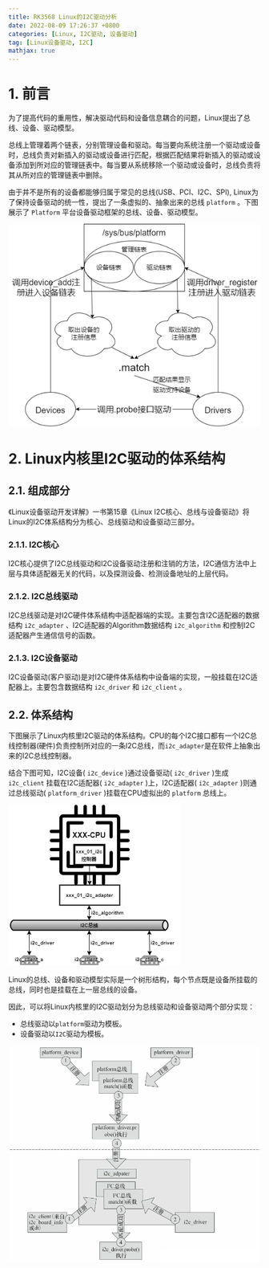 ```yaml
---
title: RK3568 Linux的I2C驱动分析
date: 2022-08-09 17:26:37 +0800
categories: [Linux, I2C驱动, 设备驱动]
tag: [Linux设备驱动, I2C]
mathjax: true
---
```


# 1. 前言

为了提高代码的重用性，解决驱动代码和设备信息耦合的问题，Linux提出了总线、设备、驱动模型。

总线上管理着两个链表，分别管理设备和驱动。每当要向系统注册一个驱动或设备时，总线负责对新插入的驱动或设备进行匹配，根据匹配结果将新插入的驱动或设备添加到所对应的管理链表中。每当要从系统移除一个驱动或设备时，总线负责将其从所对应的管理链表中删除。

由于并不是所有的设备都能够归属于常见的总线(USB、PCI、I2C、SPI), Linux为了保持设备驱动的统一性，提出了一条虚拟的、抽象出来的总线 `platform` 。下图展示了 `Platform` 平台设备驱动框架的总线、设备、驱动模型。

![platform总线、驱动、设备模型](https://github.com/zjn-astonishe/Linux_Share/blob/master/Image/image/Linux%E8%AE%BE%E5%A4%87%E9%A9%B1%E5%8A%A8%E5%BC%80%E5%8F%91%E8%AF%A6%E8%A7%A3/platform%E6%80%BB%E7%BA%BF%E3%80%81%E9%A9%B1%E5%8A%A8%E3%80%81%E8%AE%BE%E5%A4%87%E6%A8%A1%E5%9E%8B.png?raw=true)

# 2. Linux内核里I2C驱动的体系结构

## 2.1. 组成部分

《Linux设备驱动开发详解》一书第15章《Linux I2C核心、总线与设备驱动》将Linux的I2C体系结构分为核心、总线驱动和设备驱动三部分。

### 2.1.1. I2C核心

I2C核心提供了I2C总线驱动和I2C设备驱动注册和注销的方法，I2C通信方法中上层与具体适配器无关的代码，以及探测设备、检测设备地址的上层代码。

### 2.1.2. I2C总线驱动

I2C总线驱动是对I2C硬件体系结构中适配器端的实现。主要包含I2C适配器的数据结构 `i2c_adapter` 、I2C适配器的Algorithm数据结构 `i2c_algorithm` 和控制I2C适配器产生通信信号的函数。

### 2.1.3. I2C设备驱动

I2C设备驱动(客户驱动)是对I2C硬件体系结构中设备端的实现，一般挂载在I2C适配器上。主要包含数据结构 `i2c_driver` 和 `i2c_client` 。

## 2.2. 体系结构

下图展示了Linux内核里I2C驱动的体系结构。CPU的每个I2C接口都有一个I2C总线控制器(硬件)负责控制所对应的一条I2C总线，而`i2c_adapter`是在软件上抽象出来的I2C总线控制器。

结合下图可知，I2C设备( `i2c_device` )通过设备驱动( `i2c_driver` )生成 `i2c_client` 挂载在I2C适配器( `i2c_adapter` )上，I2C适配器( `i2c_adapter` )则通过总线驱动( `platform_driver` )挂载在CPU虚拟出的 `platform` 总线上。

![Linux内核里I2C驱动的体系结构](https://github.com/zjn-astonishe/Linux_Share/blob/master/Image/image/Linux%E8%AE%BE%E5%A4%87%E9%A9%B1%E5%8A%A8%E5%BC%80%E5%8F%91%E8%AF%A6%E8%A7%A3/Linux%E5%86%85%E6%A0%B8%E9%87%8CI2C%E9%A9%B1%E5%8A%A8%E7%9A%84%E4%BD%93%E7%B3%BB%E7%BB%93%E6%9E%84.png?raw=true)

Linux的总线、设备和驱动模型实际是一个树形结构，每个节点既是设备所挂载的总线，同时也是挂载在上一层总线的设备。

因此，可以将Linux内核里的I2C驱动划分为总线驱动和设备驱动两个部分实现：
* 总线驱动以`platform`驱动为模板。
* 设备驱动以`I2C`驱动为模板。

![Linux内核里I2C驱动的设计框架](https://github.com/zjn-astonishe/Linux_Share/blob/master/Image/image/Linux%E8%AE%BE%E5%A4%87%E9%A9%B1%E5%8A%A8%E5%BC%80%E5%8F%91%E8%AF%A6%E8%A7%A3/I2C%E4%B8%BB%E6%9C%BA%E5%92%8C%E5%A4%96%E8%AE%BE%E7%9C%BC%E9%87%8C%E7%9A%84Linux%E4%B8%96%E7%95%8C.png?raw=true)

